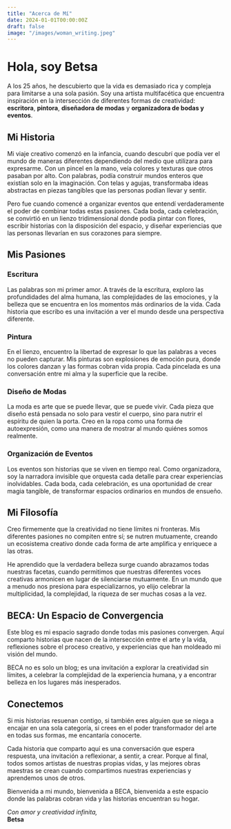 ```yaml
---
title: "Acerca de Mí"
date: 2024-01-01T00:00:00Z
draft: false
image: "/images/woman_writing.jpeg"
---
```


# Hola, soy Betsa

A los 25 años, he descubierto que la vida es demasiado rica y compleja para limitarse a una sola pasión. Soy una artista multifacética que encuentra inspiración en la intersección de diferentes formas de creatividad: **escritora**, **pintora**, **diseñadora de modas** y **organizadora de bodas y eventos**.

## Mi Historia

Mi viaje creativo comenzó en la infancia, cuando descubrí que podía ver el mundo de maneras diferentes dependiendo del medio que utilizara para expresarme. Con un pincel en la mano, veía colores y texturas que otros pasaban por alto. Con palabras, podía construir mundos enteros que existían solo en la imaginación. Con telas y agujas, transformaba ideas abstractas en piezas tangibles que las personas podían llevar y sentir.

Pero fue cuando comencé a organizar eventos que entendí verdaderamente el poder de combinar todas estas pasiones. Cada boda, cada celebración, se convirtió en un lienzo tridimensional donde podía pintar con flores, escribir historias con la disposición del espacio, y diseñar experiencias que las personas llevarían en sus corazones para siempre.

## Mis Pasiones

### Escritura
Las palabras son mi primer amor. A través de la escritura, exploro las profundidades del alma humana, las complejidades de las emociones, y la belleza que se encuentra en los momentos más ordinarios de la vida. Cada historia que escribo es una invitación a ver el mundo desde una perspectiva diferente.

### Pintura
En el lienzo, encuentro la libertad de expresar lo que las palabras a veces no pueden capturar. Mis pinturas son explosiones de emoción pura, donde los colores danzan y las formas cobran vida propia. Cada pincelada es una conversación entre mi alma y la superficie que la recibe.

### Diseño de Modas
La moda es arte que se puede llevar, que se puede vivir. Cada pieza que diseño está pensada no solo para vestir el cuerpo, sino para nutrir el espíritu de quien la porta. Creo en la ropa como una forma de autoexpresión, como una manera de mostrar al mundo quiénes somos realmente.

### Organización de Eventos
Los eventos son historias que se viven en tiempo real. Como organizadora, soy la narradora invisible que orquesta cada detalle para crear experiencias inolvidables. Cada boda, cada celebración, es una oportunidad de crear magia tangible, de transformar espacios ordinarios en mundos de ensueño.

## Mi Filosofía

Creo firmemente que la creatividad no tiene límites ni fronteras. Mis diferentes pasiones no compiten entre sí; se nutren mutuamente, creando un ecosistema creativo donde cada forma de arte amplifica y enriquece a las otras.

He aprendido que la verdadera belleza surge cuando abrazamos todas nuestras facetas, cuando permitimos que nuestras diferentes voces creativas armonicen en lugar de silenciarse mutuamente. En un mundo que a menudo nos presiona para especializarnos, yo elijo celebrar la multiplicidad, la complejidad, la riqueza de ser muchas cosas a la vez.

## BECA: Un Espacio de Convergencia

Este blog es mi espacio sagrado donde todas mis pasiones convergen. Aquí comparto historias que nacen de la intersección entre el arte y la vida, reflexiones sobre el proceso creativo, y experiencias que han moldeado mi visión del mundo.

BECA no es solo un blog; es una invitación a explorar la creatividad sin límites, a celebrar la complejidad de la experiencia humana, y a encontrar belleza en los lugares más inesperados.

## Conectemos

Si mis historias resuenan contigo, si también eres alguien que se niega a encajar en una sola categoría, si crees en el poder transformador del arte en todas sus formas, me encantaría conocerte.

Cada historia que comparto aquí es una conversación que espera respuesta, una invitación a reflexionar, a sentir, a crear. Porque al final, todos somos artistas de nuestras propias vidas, y las mejores obras maestras se crean cuando compartimos nuestras experiencias y aprendemos unos de otros.

Bienvenida a mi mundo, bienvenida a BECA, bienvenida a este espacio donde las palabras cobran vida y las historias encuentran su hogar.

*Con amor y creatividad infinita,*  
**Betsa**

